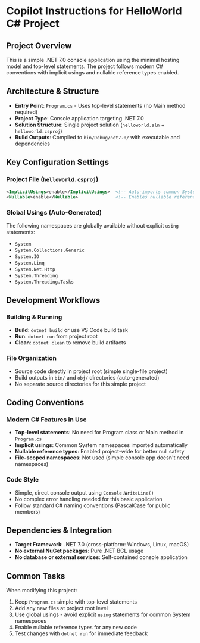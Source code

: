 # Copilot Instructions for HelloWorld C# Project

## Project Overview

This is a simple .NET 7.0 console application using the minimal hosting model and top-level statements. The project follows modern C# conventions with implicit usings and nullable reference types enabled.

## Architecture & Structure

- **Entry Point**: `Program.cs` - Uses top-level statements (no Main method required)
- **Project Type**: Console application targeting .NET 7.0
- **Solution Structure**: Single project solution (`helloworld.sln` + `helloworld.csproj`)
- **Build Outputs**: Compiled to `bin/Debug/net7.0/` with executable and dependencies

## Key Configuration Settings

### Project File (`helloworld.csproj`)
```xml
<ImplicitUsings>enable</ImplicitUsings>  <!-- Auto-imports common System namespaces -->
<Nullable>enable</Nullable>              <!-- Enables nullable reference types -->
```

### Global Usings (Auto-Generated)
The following namespaces are globally available without explicit `using` statements:
- `System`
- `System.Collections.Generic`
- `System.IO`
- `System.Linq`
- `System.Net.Http`
- `System.Threading`
- `System.Threading.Tasks`

## Development Workflows

### Building & Running
- **Build**: `dotnet build` or use VS Code build task
- **Run**: `dotnet run` from project root
- **Clean**: `dotnet clean` to remove build artifacts

### File Organization
- Source code directly in project root (simple single-file project)
- Build outputs in `bin/` and `obj/` directories (auto-generated)
- No separate source directories for this simple project

## Coding Conventions

### Modern C# Features in Use
- **Top-level statements**: No need for Program class or Main method in `Program.cs`
- **Implicit usings**: Common System namespaces imported automatically
- **Nullable reference types**: Enabled project-wide for better null safety
- **File-scoped namespaces**: Not used (simple console app doesn't need namespaces)

### Code Style
- Simple, direct console output using `Console.WriteLine()`
- No complex error handling needed for this basic application
- Follow standard C# naming conventions (PascalCase for public members)

## Dependencies & Integration

- **Target Framework**: .NET 7.0 (cross-platform: Windows, Linux, macOS)
- **No external NuGet packages**: Pure .NET BCL usage
- **No database or external services**: Self-contained console application

## Common Tasks

When modifying this project:
1. Keep `Program.cs` simple with top-level statements
2. Add any new files at project root level
3. Use global usings - avoid explicit `using` statements for common System namespaces
4. Enable nullable reference types for any new code
5. Test changes with `dotnet run` for immediate feedback